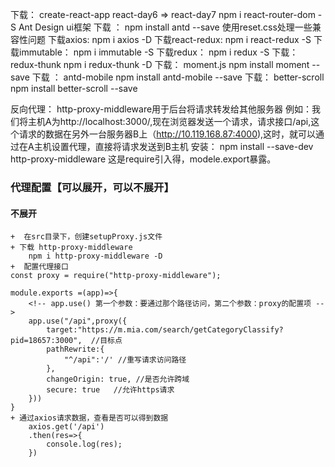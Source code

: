 下载：
    create-react-app react-day6  => react-day7
    npm i react-router-dom -S
Ant Design  ui框架
    下载 ： npm install antd --save
使用reset.css处理一些兼容性问题
下载axios:
    npm i axios -D
下载react-redux:
    npm i react-redux -S
下载immutable：
    npm i immutable -S 
下载redux：
    npm i redux -S
下载：redux-thunk
    npm i redux-thunk -D
下载： moment.js
npm install moment --save
下载 ： antd-mobile
npm install antd-mobile --save
下载： better-scroll
npm install better-scroll --save

反向代理：
    http-proxy-middleware用于后台将请求转发给其他服务器
    例如：我们将主机A为http://localhost:3000/,现在浏览器发送一个请求，请求接口/api,这个请求的数据在另外一台服务器B上（http://10.119.168.87:4000),这时，就可以通过在A主机设置代理，直接将请求发送到B主机
安装：
    npm install --save-dev http-proxy-middleware
    这是require引入得，modele.export暴露。





### 代理配置【可以展开，可以不展开】
#### 不展开
    +  在src目录下，创建setupProxy.js文件
    + 下载 http-proxy-middleware
        npm i http-proxy-middleware -D
    +  配置代理接口
    const proxy = require("http-proxy-middleware");

    module.exports =(app)=>{
        <!-- app.use() 第一个参数：要通过那个路径访问，第二个参数：proxy的配置项 -->
        app.use("/api",proxy({
            target:"https://m.mia.com/search/getCategoryClassify?pid=18657:3000",  //目标点
            pathRewrite:{
                "^/api":'/' //重写请求访问路径
            },
            changeOrigin: true, //是否允许跨域
            secure: true   //允许https请求
        }))
    }
    + 通过axios请求数据，查看是否可以得到数据   
        axios.get('/api')
        .then(res=>{
            console.log(res);
        })
